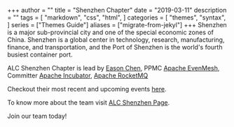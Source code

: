 +++
author = ""
title = "Shenzhen Chapter"
date = "2019-03-11"
description = ""
tags = [
"markdown",
"css",
"html",
]
categories = [
"themes",
"syntax",
]
series = ["Themes Guide"]
aliases = ["migrate-from-jekyl"]
+++
Shenzhen is a major sub-provincial city and one of the special economic zones of China. Shenzhen is a global center in technology, research, manufacturing, finance, and transportation, and the Port of Shenzhen is the world's fourth busiest container port.

ALC Shenzhen Chapter is lead by [Eason Chen](chenguangsheng@apache.org), PPMC [Apache EvenMesh](https://eventmesh.apache.org/), Committer [Apache Incubator](https://incubator.apache.org/), [Apache RocketMQ](https://rocketmq.apache.org/)

Checkout their most recent and upcoming events [here](https://cwiki.apache.org/confluence/display/COMDEV/ALC+Shenzhen+Events).

To know more about the team visit [ALC Shenzhen Page](https://cwiki.apache.org/confluence/display/COMDEV/ALC+Shenzhen).

Join our team today!